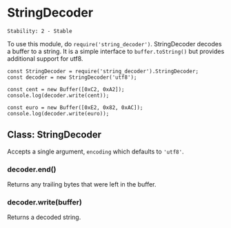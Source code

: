 # StringDecoder

    Stability: 2 - Stable

To use this module, do `require('string_decoder')`. StringDecoder decodes a
buffer to a string. It is a simple interface to `buffer.toString()` but provides
additional support for utf8.

    const StringDecoder = require('string_decoder').StringDecoder;
    const decoder = new StringDecoder('utf8');

    const cent = new Buffer([0xC2, 0xA2]);
    console.log(decoder.write(cent));

    const euro = new Buffer([0xE2, 0x82, 0xAC]);
    console.log(decoder.write(euro));

## Class: StringDecoder

Accepts a single argument, `encoding` which defaults to `'utf8'`.

### decoder.end()

Returns any trailing bytes that were left in the buffer.

### decoder.write(buffer)

Returns a decoded string.

